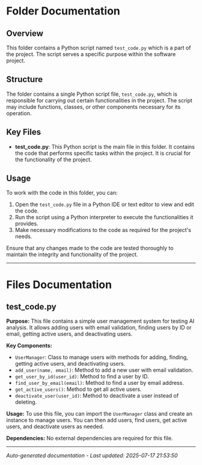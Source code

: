 # Folder Documentation

## Overview
This folder contains a Python script named `test_code.py` which is a part of the project. The script serves a specific purpose within the software project.

## Structure
The folder contains a single Python script file, `test_code.py`, which is responsible for carrying out certain functionalities in the project. The script may include functions, classes, or other components necessary for its operation.

## Key Files
- **test_code.py**: This Python script is the main file in this folder. It contains the code that performs specific tasks within the project. It is crucial for the functionality of the project.

## Usage
To work with the code in this folder, you can:
1. Open the `test_code.py` file in a Python IDE or text editor to view and edit the code.
2. Run the script using a Python interpreter to execute the functionalities it provides.
3. Make necessary modifications to the code as required for the project's needs.

Ensure that any changes made to the code are tested thoroughly to maintain the integrity and functionality of the project.

---

# Files Documentation

## test_code.py

**Purpose:** This file contains a simple user management system for testing AI analysis. It allows adding users with email validation, finding users by ID or email, getting active users, and deactivating users.

**Key Components:**
- `UserManager`: Class to manage users with methods for adding, finding, getting active users, and deactivating users.
- `add_user(name, email)`: Method to add a new user with email validation.
- `get_user_by_id(user_id)`: Method to find a user by ID.
- `find_user_by_email(email)`: Method to find a user by email address.
- `get_active_users()`: Method to get all active users.
- `deactivate_user(user_id)`: Method to deactivate a user instead of deleting.

**Usage:** To use this file, you can import the `UserManager` class and create an instance to manage users. You can then add users, find users, get active users, and deactivate users as needed.

**Dependencies:** No external dependencies are required for this file.

---
*Auto-generated documentation - Last updated: 2025-07-17 21:53:50*

